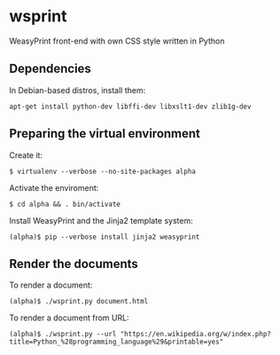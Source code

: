 # wsprint
WeasyPrint front-end with own CSS style written in Python

## Dependencies

In Debian-based distros, install them:

```shell
apt-get install python-dev libffi-dev libxslt1-dev zlib1g-dev
```

## Preparing the virtual environment

Create it:

```
$ virtualenv --verbose --no-site-packages alpha
```

Activate the enviroment:

```
$ cd alpha && . bin/activate
```

Install WeasyPrint and the Jinja2 template system:

```
(alpha)$ pip --verbose install jinja2 weasyprint
```

## Render the documents

To render a document:

```
(alpha)$ ./wsprint.py document.html
```

To render a document from URL:

```
(alpha)$ ./wsprint.py --url "https://en.wikipedia.org/w/index.php?title=Python_%28programming_language%29&printable=yes"
```
